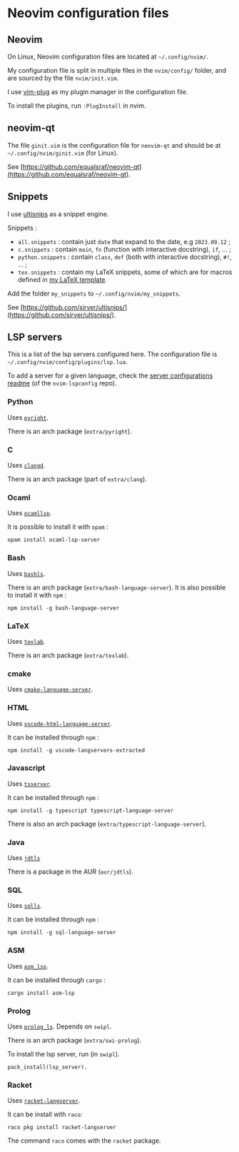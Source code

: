 # Neovim configuration files
## Neovim
On Linux, Neovim configuration files are located at `~/.config/nvim/`.

My configuration file is split in multiple files in the `nvim/config/` folder, and are sourced by the file `nvim/init.vim`.

I use [vim-plug](https://github.com/junegunn/vim-plug) as my plugin manager in the configuration file.

To install the plugins, run `:PlugInstall` in nvim.


## neovim-qt
The file `ginit.vim` is the configuration file for `neovim-qt` and should be at `~/.config/nvim/ginit.vim` (for Linux).

See [https://github.com/equalsraf/neovim-qt](https://github.com/equalsraf/neovim-qt).


## Snippets
I use [ultisnips](https://github.com/sirver/ultisnips/) as a snippet engine.

Snippets :
- `all.snippets` : contain just `date` that expand to the date, e.g `2023.09.12` ;
- `c.snippets` : contain `main`, `fn` (function with interactive docstring), `if`, ... ;
- `python.snippets` : contain `class`, `def` (both with interactive docstring), `#!`, ... ;
- `tex.snippets` : contain my LaTeX snippets, some of which are for macros defined in [my LaTeX template](https://github.com/lasercata/LaTeX_Templates).

Add the folder `my_snippets` to `~/.config/nvim/my_snippets`.

See [https://github.com/sirver/ultisnips/](https://github.com/sirver/ultisnips/).


## LSP servers
This is a list of the lsp servers configured here.
The configuration file is `~/.config/nvim/config/plugins/lsp.lua`.

To add a server for a given language, check the [server configurations readme](https://github.com/neovim/nvim-lspconfig/blob/master/doc/configs.md) (of the `nvim-lspconfig` repo).

### Python
Uses [`pyright`](https://github.com/microsoft/pyright).

There is an arch package (`extra/pyright`).

### C
Uses [`clangd`](https://clangd.llvm.org/installation.html).

There is an arch package (part of `extra/clang`).

### Ocaml
Uses [`ocamllsp`](https://github.com/ocaml-lsp/ocaml-language-server).

It is possible to install it with `opam` :
```
opam install ocaml-lsp-server
```

### Bash
Uses [`bashls`](https://github.com/bash-lsp/bash-language-server).

There is an arch package (`extra/bash-language-server`).
It is also possible to install it with `npm` :
```
npm install -g bash-language-server
```

### LaTeX
Uses [`texlab`](https://github.com/latex-lsp/texlab).

There is an arch package (`extra/texlab`).

### cmake
Uses [`cmake-language-server`](https://github.com/regen100/cmake-language-server).

### HTML
Uses [`vscode-html-language-server`](https://github.com/hrsh7th/vscode-langservers-extracted).

It can be installed through `npm` :
```
npm install -g vscode-langservers-extracted
```

### Javascript
Uses [`tsserver`](https://github.com/typescript-language-server/typescript-language-server).

It can be installed through `npm` :
```
npm install -g typescript typescript-language-server
```

There is also an arch package (`extra/typescript-language-server`).

### Java
Uses [`jdtls`](https://projects.eclipse.org/projects/eclipse.jdt.ls)

There is a package in the AUR (`aur/jdtls`).

### SQL
Uses [`sqlls`](https://github.com/joe-re/sql-language-server).

It can be installed through `npm` :
```
npm install -g sql-language-server
```

### ASM
Uses [`asm_lsp`](https://github.com/bergercookie/asm-lsp).

It can be installed through `cargo` :
```
cargo install asm-lsp
```

### Prolog
Uses [`prolog_ls`](https://github.com/jamesnvc/lsp_server).
Depends on `swipl`.

There is an arch package (`extra/swi-prolog`).

To install the lsp server, run (in `swipl`).
```
pack_install(lsp_server).
```

### Racket
Uses [`racket-langserver`](https://github.com/jeapostrophe/racket-langserver).

It can be install with `raco`:
```
raco pkg install racket-langserver
```

The command `raco` comes with the `racket` package.
